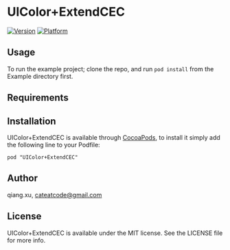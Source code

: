 # UIColor+ExtendCEC

[![Version](http://cocoapod-badges.herokuapp.com/v/UIColor+ExtendCEC/badge.png)](http://cocoadocs.org/docsets/UIColor+ExtendCEC)
[![Platform](http://cocoapod-badges.herokuapp.com/p/UIColor+ExtendCEC/badge.png)](http://cocoadocs.org/docsets/UIColor+ExtendCEC)

## Usage

To run the example project; clone the repo, and run `pod install` from the Example directory first.

## Requirements

## Installation

UIColor+ExtendCEC is available through [CocoaPods](http://cocoapods.org), to install
it simply add the following line to your Podfile:

    pod "UIColor+ExtendCEC"

## Author

qiang.xu, cateatcode@gmail.com

## License

UIColor+ExtendCEC is available under the MIT license. See the LICENSE file for more info.

